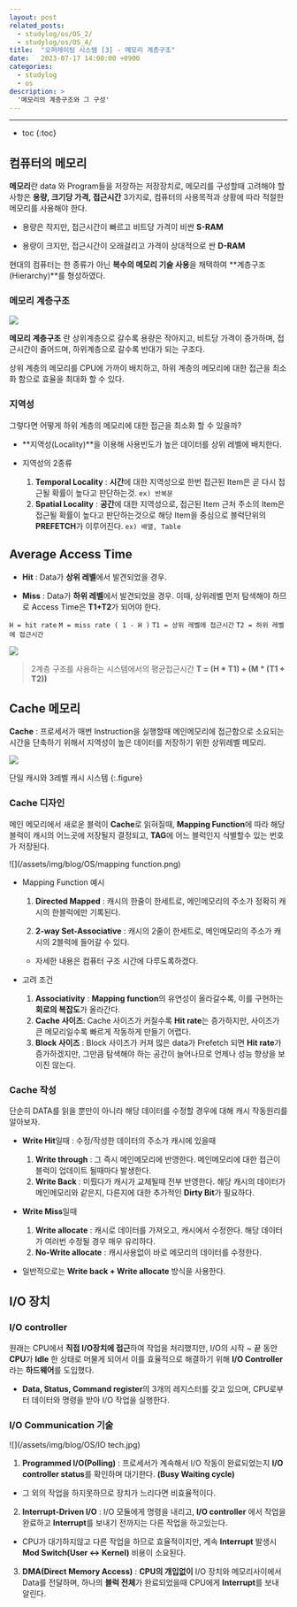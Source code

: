 ```yaml
---
layout: post
related_posts:
  - studylog/os/OS_2/
  - studylog/os/OS_4/
title:  "오퍼레이팅 시스템 [3] - 메모리 계층구조"
date:   2023-07-17 14:00:00 +0900
categories: 
  - studylog
  - os
description: >
  '메모리의 계층구조와 그 구성'
---
```

* * *
* toc
{:toc}

## 컴퓨터의 메모리
**메모리**란 data 와 Program들을 저장하는 저장장치로,
메모리를 구성할때 고려해야 할 사항은 **용량, 크기당 가격, 접근시간** 3가지로, 컴퓨터의 사용목적과 상황에 따라 적절한 메모리를 사용해야 한다.

* 용량은 작지만, 접근시간이 빠르고 비트당 가격이 비싼 **S-RAM**

* 용량이 크지만, 접근시간이 오래걸리고 가격이 상대적으로 싼 **D-RAM**

현대의 컴퓨터는 한 종류가 아닌 **복수의 메모리 기술 사용**을 채택하여 **계층구조(Hierarchy)**를 형성하였다.

### 메모리 계층구조

![](/assets/img/blog/OS/MemoryHierarchy.jpg)

**메모리 계층구조** 란 상위계층으로 갈수록 용량은 작아지고, 비트당 가격이 증가하며, 접근시간이 줄어드며, 하위계층으로 갈수록 반대가 되는 구조다.

상위 계층의 메모리를 CPU에 가까이 배치하고, 하위 계층의 메모리에 대한 접근을 최소화 함으로 효율을 최대화 할 수 있다.

### 지역성

그렇다면 어떻게 하위 계층의 메모리에 대한 접근을 최소화 할 수 있을까?

* **지역성(Locality)**을 이용해 사용빈도가 높은 데이터를 상위 레벨에 배치한다.

* 지역성의 2종류
  1. **Temporal Locality** : **시간**에 대한 지역성으로 한번 접근된 Item은 곧 다시 접근될 확률이 높다고 판단하는것. `ex) 반복문`
  2. **Spatial Locality** : **공간**에 대한 지역성으로, 접근된 Item 근처 주소의 Item은 접근될 확률이 높다고 판단하는것으로 해당 Item을 중심으로 블럭단위의 **PREFETCH**가 이루어진다. `ex) 배열, Table`

## Average Access Time

* **Hit**
  : Data가 **상위 레벨**에서 발견되었을 경우.

* **Miss** 
  : Data가 **하위 레벨**에서 발견되었을 경우.
  이때, 상위레벨 먼저 탐색해야 하므로 Access Time은 **T1+T2**가 되어야 한다.

`H = hit rate`
`M = miss rate ( 1 - H )`
`T1 = 상위 레벨에 접근시간`
`T2 = 하위 레벨에 접근시간` 

![](/assets/img/blog/OS/AAT.jpg)

> 2계층 구조를 사용하는 시스템에서의 평균접근시간 **T = (H * T1) + (M * (T1 + T2))**

## Cache 메모리

**Cache** : 프로세서가 매번 Instruction을 실행할때 메인메모리에 접근함으로 소요되는 시간을 단축하기 위해서 지역성이 높은 데이터를 저장하기 위한 상위레벨 메모리. 

![](/assets/img/blog/OS/cache.PNG)

단일 캐시와 3레벨 캐시 시스템
{:.figure}

### Cache 디자인
메인 메모리에서 새로운 블럭이 **Cache**로 읽혀질때, **Mapping Function**에 따라 해당 블럭이 캐시의 어느곳에 저장될지 결정되고, **TAG**에 어느 블럭인지 식별할수 있는 번호가 저장된다.

![](/assets/img/blog/OS/mapping function.png)

* Mapping Function 예시
  1. **Directed Mapped** : 캐시의 한줄이 한세트로, 메인메모리의 주소가 정확히 캐시의 한블럭에만 기록된다.

  2. **2-way Set-Associative** : 캐시의 2줄이 한세트로, 메인메모리의 주소가 캐시의 2블럭에 들어갈 수 있다.
  * 자세한 내용은 컴퓨터 구조 시간에 다루도록하겠다.
  

* 고려 조건
  1. **Associativity** : **Mapping function**의 유연성이 올라갈수록, 이를 구현하는 **회로의 복잡도**가 올라간다.
  2. **Cache 사이즈**: Cache 사이즈가 커질수록 **Hit rate**는 증가하지만, 사이즈가 큰 메모리일수록 빠르게 작동하게 만들기 어렵다.
  3.  **Block 사이즈** : Block 사이즈가 커져 많은 data가 Prefetch 되면 **Hit rate**가 증가하겠지만, 그만큼 탐색해야 하는 공간이 늘어나므로 언제나 성능 향상을 보이진 않는다.

### Cache 작성

단순히 DATA를 읽을 뿐만이 아니라 해당 데이터를 수정할 경우에 대해 캐시 작동원리를 알아보자. 

* **Write Hit**일때 : 수정/작성한 데이터의 주소가 캐시에 있을때
  1. **Write through** : 그 즉시 메인메모리에 반영한다.
    메인메모리에 대한 접근이 블럭이 업데이트 될때마다 발생한다.
  2. **Write Back** : 미뤘다가 캐시가 교체될때 전부 반영한다.
   해당 캐시의 데이터가 메인메모리와 같은지, 다른지에 대한 추가적인 **Dirty Bit**가 필요하다.
* **Write Miss**일때
  1. **Write allocate** : 캐시로 데이터를 가져오고, 캐시에서 수정한다.
    해당 데이터가 여러번 수정될 경우 매우 유리하다.
  2. **No-Write allocate** : 캐시사용없이 바로 메모리의 데이터를 수정한다.

* 일반적으로는 **Write back + Write allocate** 방식을 사용한다.

## I/O 장치

### I/O controller 
원래는 CPU에서 **직접 I/O장치에 접근**하여 작업을 처리했지만, I/O의 시작 ~ 끝 동안 **CPU**가 **Idle** 한 상태로 머물게 되어서 이를 효율적으로 해결하기 위해 **I/O Controller** 라는 **하드웨어**를 도입했다.

* **Data, Status, Command register**의 3개의 레지스터를 갖고 있으며, CPU로부터 데이터와 명령을 받아 I/O 작업을 실행한다.

### I/O Communication 기술

![](/assets/img/blog/OS/IO tech.jpg)


1. **Programmed I/O(Polling)** 
: 프로세서가 계속해서 I/O 작동이 완료되었는지 **I/O controller status**를 확인하며 대기한다. **(Busy Waiting cycle)** 
  *  그 외의 작업을 하지못하므로 장치가 느리다면 비효율적이다.
2. **Interrupt-Driven I/O**
: I/O 모듈에게 명령을 내리고, **I/O controller** 에서 작업을 완료하고 **Interrupt**를 보내기 전까지는 다른 작업을 하고있는다.
  * CPU가 대기하지않고 다른 작업을 하므로 효율적이지만, 계속 **Interrupt** 발생시 **Mod Switch(User <-> Kernel)** 비용이 소요된다.
3. **DMA(Direct Memory Access)**
: **CPU의 개입없이** I/O 장치와 메모리사이에서 Data를 전달하며, 하나의 **블럭 전체**가 완료되었을때 CPU에게 **Interrupt**를 보내 알린다.